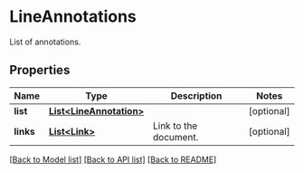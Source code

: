 ﻿
# LineAnnotations
List of annotations.

## Properties
Name | Type | Description | Notes
------------ | ------------- | ------------- | -------------
**list** | [**List&lt;LineAnnotation&gt;**](LineAnnotation.md) |  | [optional]
**links** | [**List&lt;Link&gt;**](Link.md) | Link to the document. | [optional]


[[Back to Model list]](../../README.md#documentation-for-models) [[Back to API list]](../../README.md#documentation-for-api-endpoints) [[Back to README]](../../README.md)


